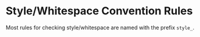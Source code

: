 # Style/Whitespace Convention Rules

Most rules for checking style/whitespace are named with the prefix `style_`.
